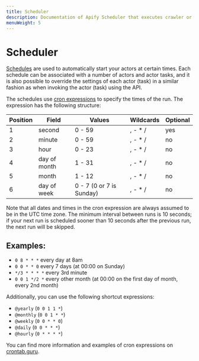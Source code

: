 ```yaml
---
title: Scheduler
description: Documentation of Apify Scheduler that executes crawler or actor jobs at specific times using a cron-like syntax.
menuWeight: 5
---
```


# [](./scheduler)Scheduler

[Schedules](https://my.apify.com/schedules) are used to automatically start your actors at certain times. Each schedule can be associated with a number of actors and actor tasks, and it is also possible to override the settings of each actor (task) in a similar fashion as when invoking the actor (task) using the API.

The schedules use [cron expressions](https://en.wikipedia.org/wiki/Cron#CRON_expression) to specify the times of the run. The expression has the following structure:

|Position|Field|Values|Wildcards|Optional|
|--- |--- |--- |--- |--- |
|1|second|0 - 59|, - * /|yes|
|2|minute|0 - 59|, - * /|no|
|3|hour|0 - 23|, - * /|no|
|4|day of month|1 - 31|, - * /|no|
|5|month|1 - 12|, - * /|no|
|6|day of week|0 - 7 (0 or 7 is Sunday)|, - * /|no|

Note that all dates and times in the cron expression are always assumed to be in the UTC time zone. The minimum interval between runs is 10 seconds; if your next run is scheduled sooner than 10 seconds after the previous run, the next run will be skipped.

## Examples:
- `0 8 * * *` every day at 8am
- `0 0 * * 0` every 7 days (at 00:00 on Sunday)
- `*/3 * * * *` every 3rd minute
- `0 0 1 */2 *` every other month (at 00:00 on the first day of month, every 2nd month)

Additionally, you can use the following shortcut expressions:
- `@yearly` (`0 0 1 1 *`)
- `@monthly` (`0 0 1 * *`)
- `@weekly` (`0 0 * * 0`)
- `@daily` (`0 0 * * *`)
- `@hourly` (`0 * * * *`)

You can find more information and examples of cron expressions on [crontab.guru](http://crontab.guru/).

